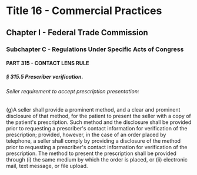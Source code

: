 
# Title 16 - Commercial Practices
## Chapter I - Federal Trade Commission
### Subchapter C - Regulations Under Specific Acts of Congress
#### PART 315 - CONTACT LENS RULE
##### § 315.5 Prescriber verification.
###### Seller requirement to accept prescription presentation:

(g)A seller shall provide a prominent method, and a clear and prominent disclosure of that method, for the patient to present the seller with a copy of the patient's prescription. Such method and the disclosure shall be provided prior to requesting a prescriber's contact information for verification of the prescription; provided, however, in the case of an order placed by telephone, a seller shall comply by providing a disclosure of the method prior to requesting a prescriber's contact information for verification of the prescription. The method to present the prescription shall be provided through (i) the same medium by which the order is placed, or (ii) electronic mail, text message, or file upload.
